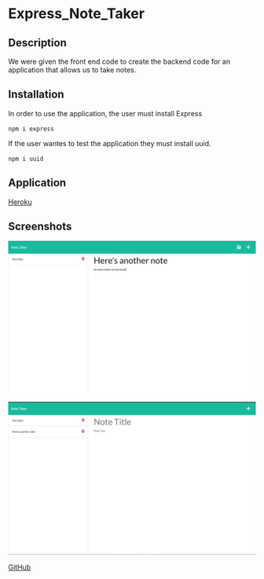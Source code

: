 # Express_Note_Taker

## Description

We were given the front end code to create the backend code for an application that allows us to take notes.

## Installation

In order to use the application, the user must install Express

    npm i express

If the user wantes to test the application they must install uuid.

    npm i uuid

## Application

[Heroku](https://express-name-taker-spencer.herokuapp.com/)

## Screenshots

![Alt text](./public/assets/note-taker-screenshot.JPG)

![Alt text](./public/assets/note-taker-screenshot2.JPG)

[GitHub](https://github.com/SFSullivan/Express_Note_Taker.git)